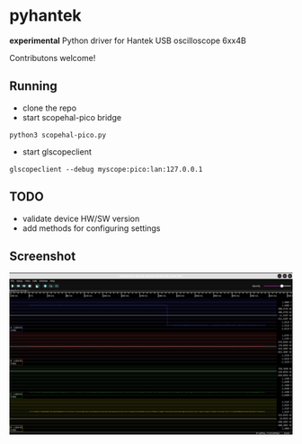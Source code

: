 # pyhantek

**experimental** Python driver for Hantek USB oscilloscope 6xx4B

Contributons welcome!

## Running

- clone the repo
- start scopehal-pico bridge
```
python3 scopehal-pico.py
```
- start glscopeclient
```
glscopeclient --debug myscope:pico:lan:127.0.0.1
```

## TODO

- validate device HW/SW version
- add methods for configuring settings

## Screenshot

![Screenshot](img/hantek-glscopeclient.png)
